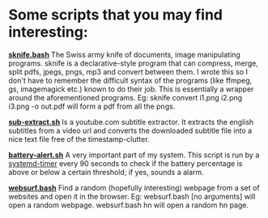 # Some scripts that you may find interesting:

[**sknife.bash**](./sknife.bash)
	The Swiss army knife of documents, image manipulating programs.
	sknife is a declarative-style program that can compress, merge,
	split pdfs, jpegs, pngs, mp3 and convert between them.
	I wrote this so I don't have to remember the difficult syntax of
	the programs (like ffmpeg, gs, imagemagick etc.) known to do their 
	job. This is essentially a wrapper around the aforementioned programs.
	Eg: sknife convert i1.png i2.png i3.png -o out.pdf
	will form a pdf from all the pngs.

[**sub-extract.sh**](./sub-extract.sh)
	Is a youtube.com subtitle extractor. It extracts the english subtitles
	from a video url and converts the downloaded subtitle file into a nice 
	text file free of the timestamp-clutter.

[**battery-alert.sh**](battery-alert.sh)
	A very important part of my system. This script is run by a
	[systemd-timer](~/systemd/.config/systemd/user/battery-alert.timer)
	every 90 seconds to check if the battery percentage is above or below a 
	certain threshold; if yes, sounds a alarm.

[**websurf.bash**](./websurf.bash)
	Find a random (hopefully interesting) webpage from a set of 
	websites and open it in the browser.
	Eg: websurf.bash [no arguments] 
	will open a random webpage.
		websurf.bash hn
	will open a random hn page.


